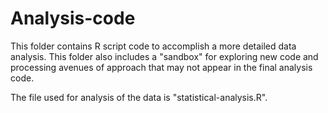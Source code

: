 # Analysis-code

This folder contains  R script code to accomplish a more detailed data analysis.  This folder also includes a "sandbox" for exploring new code and processing avenues of approach that may not appear in the final analysis code. 

The file used for analysis of the data is "statistical-analysis.R".  
